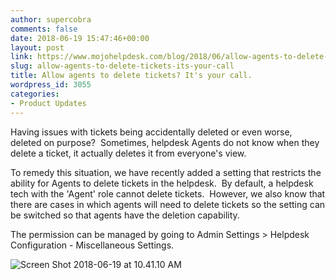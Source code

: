 ```yaml
---
author: supercobra
comments: false
date: 2018-06-19 15:47:46+00:00
layout: post
link: https://www.mojohelpdesk.com/blog/2018/06/allow-agents-to-delete-tickets-its-your-call/
slug: allow-agents-to-delete-tickets-its-your-call
title: Allow agents to delete tickets? It's your call.
wordpress_id: 3055
categories:
- Product Updates
---
```





Having issues with tickets being accidentally deleted or even worse, deleted on purpose?  Sometimes, helpdesk Agents do not know when they delete a ticket, it actually deletes it from everyone's view.




To remedy this situation, we have recently added a setting that restricts the ability for Agents to delete tickets in the helpdesk.  By default, a helpdesk tech with the 'Agent' role cannot delete tickets.  However, we also know that there are cases in which agents will need to delete tickets so the setting can be switched so that agents have the deletion capability.





The permission can be managed by going to Admin Settings > Helpdesk Configuration - Miscellaneous Settings. 


![Screen Shot 2018-06-19 at 10.41.10 AM](http://www.mojohelpdesk.com/blog/wp-content/uploads/2018/06/Screen-Shot-2018-06-19-at-10.41.10-AM.png)


